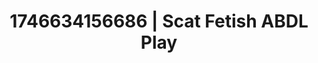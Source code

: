 ---
categories:
- AI-generated
- Cosplay
- Erotic art direction
- Feather touch
- Non-binary beauty
- ASMR
- Morning after
- Erotic close-up
image: /assets/images/1746634156686.jpg
layout: post
seo:
  description: Featured content with high-quality Scat Fetish, ABDL Play. HD images
    available.
  keywords: Scat Fetish, ABDL Play
  og_image: /assets/images/1746634156686.jpg
  schema_type: VisualArtwork
tags:
- ABDL Play
- Scat Fetish
- '#1746634156686'
title: 1746634156686 | Scat Fetish ABDL Play
---